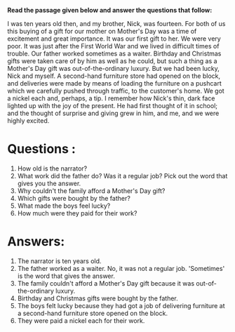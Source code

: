 **Read the passage given below and answer the questions that follow:**

I was ten years old then, and my brother, Nick, was fourteen. For both of us this buying of a gift for our mother on Mother's Day was a time of excitement and great importance. It was our first gift to her. We were very poor. It was just after the First World War and we lived in difficult times of trouble. Our father worked sometimes as a waiter. Birthday and Christmas gifts were taken care of by him as well as he could, but such a thing as a Mother's Day gift was out-of-the-ordinary luxury. But we had been lucky, Nick and myself. A second-hand furniture store had opened on the block, and deliveries were made by means of loading the furniture on a pushcart which we carefully pushed through traffic, to the customer's home. We got a nickel each and, perhaps, a tip. I remember how Nick's thin, dark face lighted up with the joy of the present. He had first thought of it in school; and the thought of surprise and giving grew in him, and me, and we were highly excited.

# Questions :

1. How old is the narrator?
2. What work did the father do? Was it a regular job? Pick out the word that gives you the answer.
3. Why couldn't the family afford a Mother's Day gift?
4. Which gifts were bought by the father?
5. What made the boys feel lucky?
6. How much were they paid for their work?

# Answers:

1.  The narrator is ten years old.
2.  The father worked as a waiter. No, it was not a regular job. 'Sometimes' is the word that gives the answer.
3.  The family couldn't afford a Mother's Day gift because it was out-of-the-ordinary luxury.
4.  Birthday and Christmas gifts were bought by the father.
5.  The boys felt lucky because they had got a job of delivering furniture at a second-hand furniture store opened on the block.
6.  They were paid a nickel each for their work.